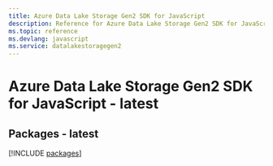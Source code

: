 ```yaml
---
title: Azure Data Lake Storage Gen2 SDK for JavaScript
description: Reference for Azure Data Lake Storage Gen2 SDK for JavaScript
ms.topic: reference
ms.devlang: javascript
ms.service: datalakestoragegen2
---
```

# Azure Data Lake Storage Gen2 SDK for JavaScript - latest
## Packages - latest
[!INCLUDE [packages](data-lake-storage-gen2-index.md)]

